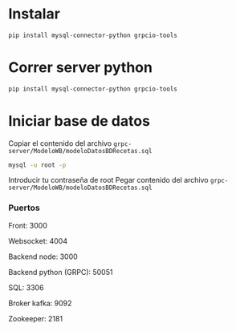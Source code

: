 # Instalar

```bash
pip install mysql-connector-python grpcio-tools
```

# Correr server python

```bash
pip install mysql-connector-python grpcio-tools
```

# Iniciar base de datos

Copiar el contenido del archivo `grpc-server/ModeloWB/modeloDatosBDRecetas.sql`

```bash
mysql -u root -p
```

Introducir tu contraseña de root
Pegar contenido del archivo `grpc-server/ModeloWB/modeloDatosBDRecetas.sql`

### Puertos

Front: 3000

Websocket: 4004

Backend node: 3000

Backend python (GRPC): 50051

SQL: 3306

Broker kafka: 9092

Zookeeper: 2181
